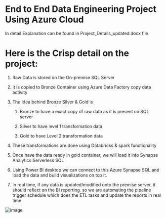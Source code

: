 # End to End Data Engineering Project Using Azure Cloud
In detail Explanation can be found in Project_Details_updated.docx file

# Here is the Crisp detail on the project:

1) Raw Data is stored on the On-premise SQL Server

2) It is copied to Bronze Container using Azure Data Factory copy data activity

3) The idea behind Bronze Silver & Gold is

     1) Bronze to have a exact copy of raw data as it is present on SQL server

     2) Silver to have level 1 transformation data

     3) Gold to have Level 2 transformation data

4) These transformations are done using Databricks & spark functionality

5) Once have the data ready in gold container, we will load it into Synapse Analytics Serverless SQL

6) Using Power BI desktop we can connect to this Azure Synapse SQL and load the data and build visualizations on top it.

7) In real time, if any data is updated/modified onto the premise server, it should reflect on the BI reporting. so we are automating the pipeline trigger schedule which does the ETL tasks and update the reports in real time

![image](https://github.com/shaikasheesh/AzureDE/assets/63601317/3f6af4a5-8c33-4986-be54-dd061fd1df22)

